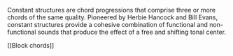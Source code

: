 Constant structures are chord progressions that comprise three or more chords of the same quality. Pioneered by Herbie Hancock and Bill Evans, constant structures provide a cohesive combination of functional and non-functional sounds that produce the effect of a free and shifting tonal center.

[[Block chords]]